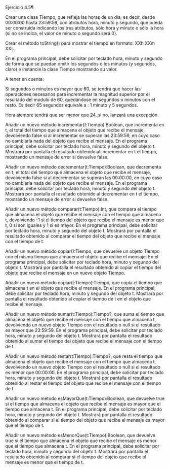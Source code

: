 Ejercicio 4.5¶

Crear una clase Tiempo, que refleja las horas de un día, es decír, desde 00:00:00 hasta 23:59:59, con atributos hora,
minuto y segundo, que pueda ser construida indicando los tres atributos, sólo hora y minuto o sólo la hora (si no se
indica, el valor de minuto o segundo será 0).

Crear el método toString() para mostrar el tiempo en formato: XXh XXm XXs.

En el programa principal, debe solicitar por teclado hora, minuto y segundo de forma que se puedan omitir los segundos o
los minutos (y segundos, claro) e instancie la clase Tiempo mostrando su valor.

A tener en cuenta:

Si segundos o minutos es mayor que 60, se tendrá que hacer las operaciones necesarios para incrementar la magnitud
superior por el resultado del modulo de 60, quedándose en segundos o minutos con el resto. Es decir 65 segundos equivale
a : 1 minuto y 5 segundos.

Hora siempre tendrá que ser menor que 24, si no, lanzará una excepción.

Añadir un nuevo método incrementar(t:Tiempo):Boolean, que incrementa en t, el total del tiempo que almacena el objeto
que recibe el mensaje, devolviendo false si al incrementar se superan las 23:59:59, en cuyo caso no cambiaría nada del
objeto que recibe el mensaje. En el programa principal, debe solicitar por teclado hora, minuto y segundo del objeto t.
Mostrará por pantalla el resultado obtenido al incrementar en t el tiempo, mostrando un mensaje de error si devuelve
false.

Añadir un nuevo método decrementar(t:Tiempo):Boolean, que decrementa en t, el total del tiempo que almacena el objeto
que recibe el mensaje, devolviendo false si al decrementar se superan las 00:00:00, en cuyo caso no cambiaría nada del
objeto que recibe el mensaje. En el programa principal, debe solicitar por teclado hora, minuto y segundo del objeto t.
Mostrará por pantalla el resultado obtenido al decrementar en t el tiempo, mostrando un mensaje de error si devuelve
false.

Añadir un nuevo método comparar(t:Tiempo):Int, que compara el tiempo que almacena el objeto que recibe el mensaje con el
tiempo que almacena t, devolviendo -1 si el tiempo del objeto que recibe el mensaje es menor que t, 0 si son iguales y 1
si es mayor. En el programa principal, debe solicitar por teclado hora, minuto y segundo del objeto t. Mostrará por
pantalla el resultado obtenido al comparar el tiempo del objeto que recibe el mensaje con el tiempo de t.

Añadir un nuevo método copiar():Tiempo, que devuelve un objeto Tiempo con el mismo tiempo que almacena el objeto que
recibe el mensaje. En el programa principal, debe solicitar por teclado hora, minuto y segundo del objeto t. Mostrará
por pantalla el resultado obtenido al copiar el tiempo del objeto que recibe el mensaje en un nuevo objeto Tiempo.

Añadir un nuevo método copiar(t:Tiempo):Tiempo, que copia el tiempo que almacena t en el objeto que recibe el mensaje.
En el programa principal, debe solicitar por teclado hora, minuto y segundo del objeto t. Mostrará por pantalla el
resultado obtenido al copiar el tiempo de t en el objeto que recibe el mensaje.

Añadir un nuevo método sumar(t:Tiempo):Tiempo?, que suma el tiempo que almacena el objeto que recibe el mensaje con el
tiempo que almacena t, devolviendo un nuevo objeto Tiempo con el resultado o null si el resultado es mayor que 23:59:59.
En el programa principal, debe solicitar por teclado hora, minuto y segundo del objeto t. Mostrará por pantalla el
resultado obtenido al sumar el tiempo del objeto que recibe el mensaje con el tiempo de t.

Añadir un nuevo método restar(t:Tiempo):Tiempo?, que resta el tiempo que almacena el objeto que recibe el mensaje con el
tiempo que almacena t, devolviendo un nuevo objeto Tiempo con el resultado o null si el resultado es menor que 00:00:00.
En el programa principal, debe solicitar por teclado hora, minuto y segundo del objeto t. Mostrará por pantalla el
resultado obtenido al restar el tiempo del objeto que recibe el mensaje con el tiempo de t.

Añadir un nuevo método esMayorQue(t:Tiempo):Boolean, que devuelve true si el tiempo que almacena el objeto que recibe el
mensaje es mayor que el tiempo que almacena t. En el programa principal, debe solicitar por teclado hora, minuto y
segundo del objeto t. Mostrará por pantalla el resultado obtenido al comparar si el tiempo del objeto que recibe el
mensaje es mayor que el tiempo de t.

Añadir un nuevo método esMenorQue(t:Tiempo):Boolean, que devuelve true si el tiempo que almacena el objeto que recibe el
mensaje es menor que el tiempo que almacena t. En el programa principal, debe solicitar por teclado hora, minuto y
segundo del objeto t. Mostrará por pantalla el resultado obtenido al comparar si el tiempo del objeto que recibe el
mensaje es menor que el tiempo de t.